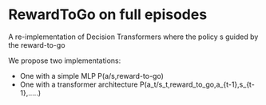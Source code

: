 # RewardToGo on full episodes

A re-implementation of Decision Transformers where the policy s guided by the reward-to-go

We propose two implementations:
* One with a simple MLP P(a/s,reward-to-go)
* One with a transformer architecture P(a_t/s_t,reward_to_go,a_{t-1},s_{t-1},.....)

